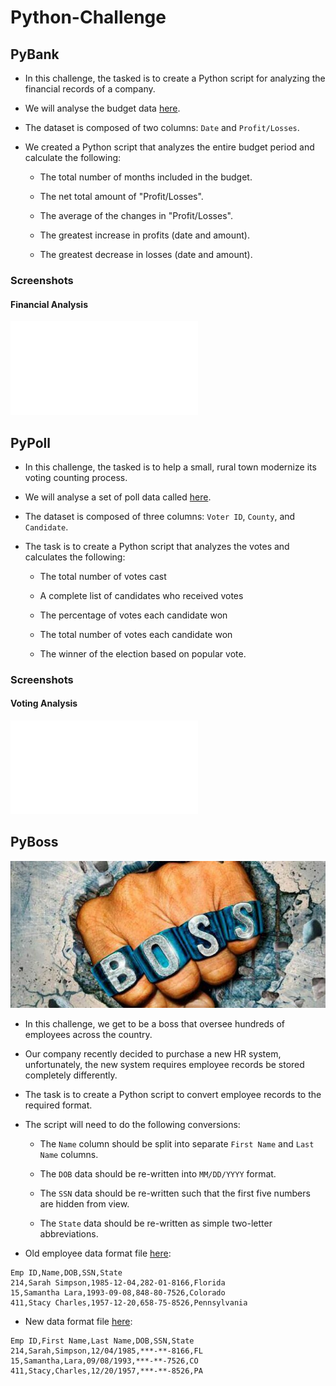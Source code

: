 # Python-Challenge 


## PyBank

* In this challenge, the tasked is to create a Python script for analyzing the financial records of a company.
* We will analyse the budget data [here](PyBank/Resources/budget_data.csv). 
* The dataset is composed of two columns: `Date` and `Profit/Losses`.

* We created a Python script that analyzes the entire budget period and calculate the following:

  * The total number of months included in the budget.

  * The net total amount of "Profit/Losses".

  * The average of the changes in "Profit/Losses".

  * The greatest increase in profits (date and amount).

  * The greatest decrease in losses (date and amount).

### Screenshots

#### <a id="financial-analysis"></a> Financial Analysis

![Financial Analysis](/PyBank/analysis/pybank_results.txt)
  
  
## PyPoll

* In this challenge, the tasked is to help a small, rural town modernize its voting counting process.

* We will analyse a set of poll data called [here](PyPoll/Resources/election_data.csv). 
* The dataset is composed of three columns: `Voter ID`, `County`, and `Candidate`.
 
* The task is to create a Python script that analyzes the votes and calculates the following:

  * The total number of votes cast

  * A complete list of candidates who received votes

  * The percentage of votes each candidate won

  * The total number of votes each candidate won

  * The winner of the election based on popular vote.

### Screenshots

#### <a id="voting-analysis"></a> Voting Analysis

![Voting Analysis](/PyPoll/analysis/pypoll_results.txt)

## PyBoss

![Boss](/PyBoss/Images/boss.jpg)

* In this challenge, we get to be a boss that oversee hundreds of employees across the country. 
* Our company recently decided to purchase a new HR system, unfortunately, the new system requires 
employee records be stored completely differently.

* The task is to create a Python script to convert employee records to the required format.
* The script will need to do the following conversions:

  * The `Name` column should be split into separate `First Name` and `Last Name` columns.

  * The `DOB` data should be re-written into `MM/DD/YYYY` format.

  * The `SSN` data should be re-written such that the first five numbers are hidden from view.

  * The `State` data should be re-written as simple two-letter abbreviations.

* Old employee data format file [here](PyBoss/Resources/employee_data.csv):

```csv
Emp ID,Name,DOB,SSN,State
214,Sarah Simpson,1985-12-04,282-01-8166,Florida
15,Samantha Lara,1993-09-08,848-80-7526,Colorado
411,Stacy Charles,1957-12-20,658-75-8526,Pennsylvania
```

* New data format file [here](PyBoss/output/new_employee_data.csv):

```csv
Emp ID,First Name,Last Name,DOB,SSN,State
214,Sarah,Simpson,12/04/1985,***-**-8166,FL
15,Samantha,Lara,09/08/1993,***-**-7526,CO
411,Stacy,Charles,12/20/1957,***-**-8526,PA 
